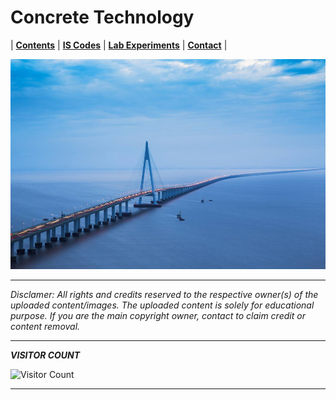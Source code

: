 # Concrete Technology

| **[Contents](Contents/Content.md)** | **[IS Codes](Contents/Codes.md)** | **[Lab Experiments](Contents/Experiments.md)** | **[Contact](Contents/Contact.md)** |  

![Bridge](Contents/Images/1Bridge.jpg)

---

*Disclamer: All rights and credits reserved to the respective owner(s) of the uploaded content/images. The uploaded content is solely for educational purpose. If you are the main copyright owner, contact to claim credit or content removal.*

---

***VISITOR COUNT***

![Visitor Count](https://profile-counter.glitch.me/gndec-yjs/count.svg)

---
